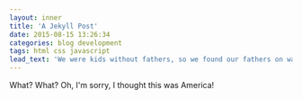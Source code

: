 ```yaml
---
layout: inner
title: 'A Jekyll Post'
date: 2015-08-15 13:26:34
categories: blog development
tags: html css javascript
lead_text: 'We were kids without fathers, so we found our fathers on wax and on the streets and in history, and in a way, that was a gift. We got to pick and choose the ancestors who would inspire the world we were going to make for ourselves. -Jay Z'
---
```


What? What? Oh, I'm sorry, I thought this was America! 

